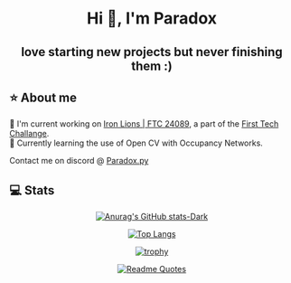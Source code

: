 <div align="center">
  
# Hi 👋, I'm Paradox 



## love starting new projects but never finishing them :) 

<div align="left">

## ⭐ About me 

🤖 I'm current working on [Iron Lions | FTC 24089](https://github.com/Marlstar/FTC24089), a part of the [First Tech Challange](https://www.firstinspires.org/robotics/ftc). <br>
🌱 Currently learning the use of Open CV with Occupancy Networks. 

Contact me on discord @ [Paradox.py](https://discord.com/users/733568404081999932)

## 💻 Stats 

<div align="center">

[![Anurag's GitHub stats-Dark](https://github-readme-stats.vercel.app/api?username=paradoxiscoding&show_icons=true&theme=dark#gh-dark-mode-only)](https://github.com/anuraghazra/github-readme-stats#gh-dark-mode-only)

[![Top Langs](https://github-readme-stats.vercel.app/api/top-langs/?username=paradoxiscoding&theme=dark&card_width=500px)](https://github.com/anuraghazra/github-readme-stats)

[![trophy](https://github-profile-trophy.vercel.app/?username=paradoxiscoding&row=1&theme=onedark)](https://github.com/ryo-ma/github-profile-trophy)

[![Readme Quotes](https://quotes-github-readme.vercel.app/api?type=horizontal&theme=dark)](https://github.com/piyushsuthar/github-readme-quotes)
